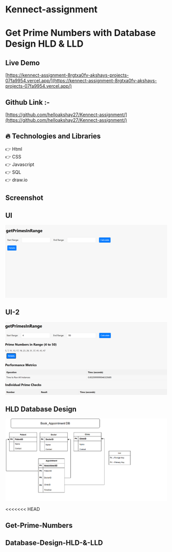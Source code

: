 # Kennect-assignment


# Get Prime Numbers with Database Design HLD & LLD


## Live Demo

[https://kennect-assignment-8rgtxa0fv-akshays-projects-07fa9954.vercel.app/](https://kennect-assignment-8rgtxa0fv-akshays-projects-07fa9954.vercel.app/)


## Github Link :- 

[https://github.com/helloakshay27/Kennect-assignment/](https://github.com/helloakshay27/Kennect-assignment/)


## :fire: Technologies and Libraries

:point_right: Html <br />
:point_right: CSS <br />
:point_right: Javascript <br />
:point_right: SQL <br />
:point_right: draw.io <br />


## Screenshot

## UI

![./screenshot/Screenshot1.png](./screenshot/Screenshot1.png)


## UI-2

![./screenshot/Screenshot1.png](./screenshot/Screenshot2.png)


## HLD Database Design

![./screenshot/Screenshot1.png](./screenshot/Screenshot3.png)


<<<<<<< HEAD
## Get-Prime-Numbers

## Database-Design-HLD-&-LLD


